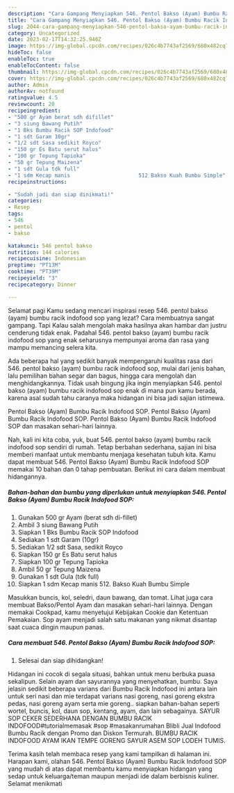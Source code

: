 ```yaml
---
description: "Cara Gampang Menyiapkan 546. Pentol Bakso (Ayam) Bumbu Racik Indofood SOP Anti Gagal"
title: "Cara Gampang Menyiapkan 546. Pentol Bakso (Ayam) Bumbu Racik Indofood SOP Anti Gagal"
slug: 2044-cara-gampang-menyiapkan-546-pentol-bakso-ayam-bumbu-racik-indofood-sop-anti-gagal
category: Uncategorized
date: 2023-02-17T14:32:25.940Z
image: https://img-global.cpcdn.com/recipes/026c4b7743af2569/680x482cq70/546-pentol-bakso-ayam-bumbu-racik-indofood-sop-foto-resep-utama.jpg
hideToc: false
enableToc: true
enableTocContent: false
thumbnail: https://img-global.cpcdn.com/recipes/026c4b7743af2569/680x482cq70/546-pentol-bakso-ayam-bumbu-racik-indofood-sop-foto-resep-utama.jpg
cover: https://img-global.cpcdn.com/recipes/026c4b7743af2569/680x482cq70/546-pentol-bakso-ayam-bumbu-racik-indofood-sop-foto-resep-utama.jpg
author: Admin
authorAv: notfound
ratingvalue: 4.5
reviewcount: 20
recipeingredient:
- "500 gr Ayam berat sdh difillet"
- "3 siung Bawang Putih"
- "1 Bks Bumbu Racik SOP Indofood"
- "1 sdt Garam 10gr"
- "1/2 sdt Sasa sedikit Royco"
- "150 gr Es Batu serut halus"
- "100 gr Tepung Tapioka"
- "50 gr Tepung Maizena"
- "1 sdt Gula tdk full"
- "1 sdm Kecap manis                      512 Bakso Kuah Bumbu Simple"
recipeinstructions:

- "Sudah jadi dan siap dinikmati!"
categories:
- Resep
tags:
- 546
- pentol
- bakso

katakunci: 546 pentol bakso 
nutrition: 144 calories
recipecuisine: Indonesian
preptime: "PT13M"
cooktime: "PT39M"
recipeyield: "3"
recipecategory: Dinner

---
```



Selamat pagi Kamu sedang mencari inspirasi resep 546. pentol bakso (ayam) bumbu racik indofood sop yang lezat? Cara membuatnya sangat gampang. Tapi Kalau salah mengolah maka hasilnya akan hambar dan justru cenderung tidak enak. Padahal 546. pentol bakso (ayam) bumbu racik indofood sop yang enak seharusnya mempunyai aroma dan rasa yang mampu memancing selera kita.


Ada beberapa hal yang sedikit banyak mempengaruhi kualitas rasa dari 546. pentol bakso (ayam) bumbu racik indofood sop, mulai dari jenis bahan, lalu pemilihan bahan segar dan bagus, hingga cara mengolah dan menghidangkannya. Tidak usah bingung jika ingin menyiapkan 546. pentol bakso (ayam) bumbu racik indofood sop enak di mana pun kamu berada, karena asal sudah tahu caranya maka hidangan ini bisa jadi sajian istimewa.

Pentol Bakso (Ayam) Bumbu Racik Indofood SOP. Pentol Bakso (Ayam) Bumbu Racik Indofood SOP. Pentol Bakso (Ayam) Bumbu Racik Indofood SOP dan masakan sehari-hari lainnya.


Nah, kali ini kita coba, yuk, buat 546. pentol bakso (ayam) bumbu racik indofood sop sendiri di rumah. Tetap berbahan sederhana, sajian ini bisa memberi manfaat untuk membantu menjaga kesehatan tubuh kita. Kamu dapat membuat 546. Pentol Bakso (Ayam) Bumbu Racik Indofood SOP memakai 10 bahan dan 0 tahap pembuatan. Berikut ini cara dalam membuat hidangannya.

<!--inarticleads1-->

##### Bahan-bahan dan bumbu yang diperlukan untuk menyiapkan 546. Pentol Bakso (Ayam) Bumbu Racik Indofood SOP:

1. Gunakan 500 gr Ayam (berat sdh di-fillet)
1. Ambil 3 siung Bawang Putih
1. Siapkan 1 Bks Bumbu Racik SOP Indofood
1. Sediakan 1 sdt Garam (10gr)
1. Sediakan 1/2 sdt Sasa, sedikit Royco
1. Siapkan 150 gr Es Batu serut halus
1. Siapkan 100 gr Tepung Tapioka
1. Ambil 50 gr Tepung Maizena
1. Gunakan 1 sdt Gula (tdk full)
1. Siapkan 1 sdm Kecap manis                      512. Bakso Kuah Bumbu Simple


Masukkan buncis, kol, seledri, daun bawang, dan tomat. Lihat juga cara membuat Bakso/Pentol Ayam dan masakan sehari-hari lainnya. Dengan memakai Cookpad, kamu menyetujui Kebijakan Cookie dan Ketentuan Pemakaian. Sop ayam menjadi salah satu makanan yang nikmat disantap saat cuaca dingin maupun panas. 

<!--inarticleads2-->

##### Cara membuat 546. Pentol Bakso (Ayam) Bumbu Racik Indofood SOP:


1. Selesai dan siap dihidangkan!

Hidangan ini cocok di segala situasi, bahkan untuk menu berbuka puasa sekalipun. Selain ayam dan sayurannya yang menyehatkan, bumbu. Saya jelasin sedikit beberapa varians dari Bumbu Racik Indofood ini antara lain untuk seri nasi dan mie terdapat varians nasi goreng, nasi goreng ekstra pedas, nasi goreng ayam serta mie goreng.. siapkan bahan-bahan seperti wortel, buncis, kol, daun sop, kentang, ayam, dan lain sebagainya. SAYUR SOP CEKER SEDERHANA DENGAN BUMBU RACIK INDOFOOD#tutorialmemasak #sop #masakanrumahan Blibli Jual Indofood Bumbu Racik dengan Promo dan Diskon Termurah. BUMBU RACIK INDOFOOD AYAM IKAN TEMPE GORENG SAYUR ASEM SOP LODEH TUMIS. 

Terima kasih telah membaca resep yang kami tampilkan di halaman ini. Harapan kami, olahan 546. Pentol Bakso (Ayam) Bumbu Racik Indofood SOP yang mudah di atas dapat membantu kamu menyiapkan hidangan yang sedap untuk keluarga/teman maupun menjadi ide dalam berbisnis kuliner. Selamat menikmati
